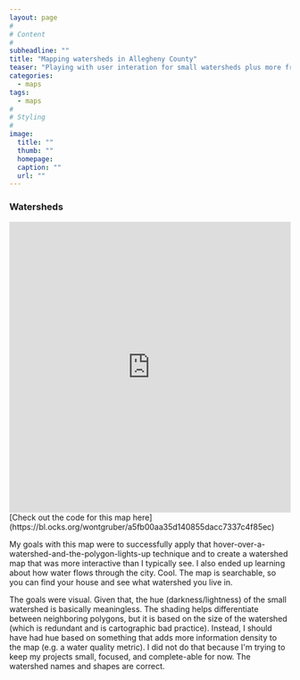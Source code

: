 ```yaml
---
layout: page
#
# Content
#
subheadline: ""
title: "Mapping watersheds in Allegheny County"
teaser: "Playing with user interation for small watersheds plus more from twitter"
categories:
  - maps
tags:
  - maps
#
# Styling
#
image:
  title: ""
  thumb: ""
  homepage: 
  caption: ""
  url: ""
---
```



 ### Watersheds 
 <iframe width="100%" height="520" frameborder="0" src="https://bl.ocks.org/wontgruber/raw/a5fb00aa35d140855dacc7337c4f85ec/" allowfullscreen webkitallowfullscreen mozallowfullscreen oallowfullscreen msallowfullscreen></iframe>
 [Check out the code for this map here](https://bl.ocks.org/wontgruber/a5fb00aa35d140855dacc7337c4f85ec)
 
My goals with this map were to successfully apply that hover-over-a-watershed-and-the-polygon-lights-up technique and to create a watershed map that was more interactive than I typically see. I also ended up learning about how water flows through the city. Cool. The map is searchable, so you can find your house and see what watershed you live in. 
 
 The goals were visual. Given that, the hue (darkness/lightness) of the small watershed is basically meaningless. The shading helps differentiate between neighboring polygons, but it is based on the size of the watershed (which is redundant and is cartographic bad practice). Instead, I should have had hue based on something that adds more information density to the map (e.g. a water quality metric). I did not do that because I'm trying to keep my projects small, focused, and complete-able for now. The watershed names and shapes are correct. 

